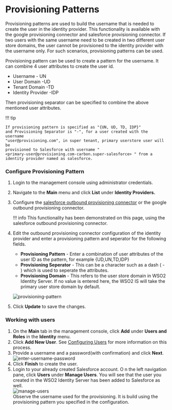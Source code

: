 # Provisioning Patterns

Provisioning patterns are used to build the username that is needed to
create the user in the identity provider. This functionality is
available with the google provisioning connector and salesforce
provisioning connector. If two users with the same username need to be
created in two different user store domains, the user cannot be
provisioned to the identity provider with the username only. For such
scenarios, provisioning patterns can be used.

Provisioning pattern can be used to create a pattern for the username.
It can combine 4 user attributes to create the user id.

-   Username - UN
-   User Domain -UD
-   Tenant Domain -TD
-   Identity Provider -IDP

Then provisioning separator can be specified to combine the above
mentioned user attributes.

!!! tip
    
    If provisioning pattern is specified as "{UN, UD, TD, IDP}"
    and Provisioning Separator is "-", for a user created with the username
    "user@provisioning.com", in super tenant, primary userstore user will be
    provisioned to Salesforce with username "
    <primary-user@provisioning.com-carbon.super-salesforce> " from a
    identity provider named as salesforce.
    

### Configure Provisioning Pattern

1.  Login to the management console using administrator credentials.
2.  Navigate to the **Main** menu and click **List** under **Identity
    Providers.**
3.  Configure the [salesforce outbound provisioning
    connector](../../using-wso2-identity-server/outbound-provisioning-with-salesforce)
    or the google outbound provisioning connector.

    !!! info 
        This functionality has been demonstrated on this page, using the
        salesforce outbound provisioning connector.

4.  Edit the outbound provisioning connector configuration of the
    identity provider and enter a provisioning pattern and seperator for
    the following fields.

    -   **Provisioning Pattern** - Enter a combination of user
        attributes of the user ID as the pattern, for
        example {UD,UN,TD,IDP}
    -   **Provisioning Seperator** - This can be a character such as a
        dash ( - ) which is used to seperate the attributes.
    -   **Provisioning Domain** - This refers to the user store domain
        in WSO2 Identity Server. If no value is entered here, the WSO2
        IS will take the primary user store domain by default.

    ![provisioning-pattern](../../assets/img/using-wso2-identity-server/provisioning-pattern.png)

5.  Click **Update** to save the changes.

### Working with users

1.  On the **Main** tab in the management console, click **Add** under
    **Users and Roles** in the **Identity** menu.
2.  Click **Add New User**. See [Configuring
    Users](../../using-wso2-identity-server/configuring-users) for
    more information on this process.
3.  Provide a username and a password(with confirmation) and click
    **Next**.  
    ![enter-username-password](../../assets/img/using-wso2-identity-server/enter-username-password.png)
4.  Click **Finish** to create the user.
5.  Login to your already created Salesforce account. O n the left
    navigation pane, click **Users** under **Manage Users**. You will
    see that the user you created in the WSO2 Identity Server has been
    added to Salesforce as well.  
    ![manage-users](../../assets/img/using-wso2-identity-server/manage-users.png)  
    Observe the username used for the provisioning. It is build using
    the provisioning pattern you specified in the configuration.  
